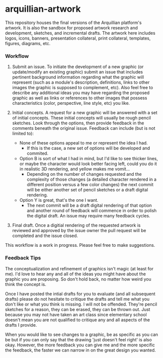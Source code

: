 arquillian-artwork
==================

This repository houses the final versions of the Arquillian platform's artwork. It is also the sandbox for proposed artwork research and development, sketches, and incremental drafts. The artwork here includes logos, icons, banners, presentation collateral, print collateral, templates, figures, diagrams, etc.

### Workflow

1. Submit an issue. To initiate the development of a new graphic (or update/modify an existing graphic) submit an issue that includes pertinent background information regarding what the graphic will represent (such as a module's description, definitions, links to other images the graphic is supposed to complement, etc). Also feel free to describe any additional ideas you may have regarding the proposed graphic as well as links or references to other images that possess characteristics (color, perspective, line style, etc) you like.

2. Initial concepts. A request for a new graphic will be answered with a set of initial concepts. These initial concepts will usually be rough pencil sketches. Look through the options, then provide feedback in the comments beneath the original issue. 
    Feedback can include (but is not limited to): 
    * None of these options appeal to me or represent the idea I had. 
        * If this is the case, a new set of options will be developed and commited. 
    * Option B is sort of what I had in mind, but I'd like to see thicker lines, or maybe the character would look better facing left, could you do it in realistic 3D rendering, and yellow makes me vomit...
        * Depending on the number of changes requested and the complexity of those changes (a detailed character rendered in a different position versus a few color changes) the next commit will be either another set of pencil sketches or a draft digital rendering. 
    * Option Y is great, that's the one I want.
        * The next commit will be a draft digital rendering of that option and another round of feedback will commence in order to polish the digital draft.
    An issue may require many feedback cycles.

3. Final draft. Once a digitial rendering of the requested artwork is reviewed and approved by the issue owner the pull request will be completed and the issue closed.

This workflow is a work in progress. Please feel free to make suggestions.

### Feedback Tips

The conceptualization and refinement of graphics isn't magic (at least for me). I'd love to hear any and all of the ideas you might have about the graphic you are proposing. So don't hold back, no matter how weird you think the concept is. 

Once I have posted the intial drafts for you to evaluate (and all subsequent drafts) please do not hesitate to critique the drafts and tell me what you don't like or what you think is missing. I will not be offended. They're pencil sketches for a reason, they can be erased, they can be thrown out. Just because you may not have taken an art class since elementary school doesn't mean you are not qualified to critique any and all aspects of the drafts I provide. 

When you would like to see changes to a graphic, be as specific as you can be but if you can only say that the drawing 'just doesn't feel right' is also okay. However, the more feedback you can give me and the more specific the feedback, the faster we can narrow in on the great design you wanted.

